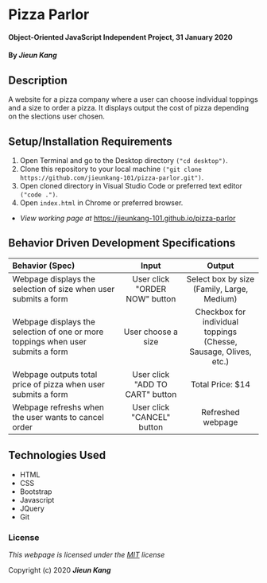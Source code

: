 # Pizza Parlor 

#### Object-Oriented JavaScript Independent Project, 31 January 2020
 
#### By **_Jieun Kang_**

## Description
A website for a pizza company where a user can choose individual toppings and a size to order a pizza. It displays output the cost of pizza depending on the slections user chosen.

## Setup/Installation Requirements

1. Open Terminal and go to the Desktop directory `("cd desktop")`.
2. Clone this repository to your local machine `("git clone https://github.com/jieunkang-101/pizza-parlor.git")`.
3. Open cloned directory in Visual Studio Code or preferred text editor `("code .")`.
4. Open `index.html` in Chrome or preferred browser.
* _View working page at_ https://jieunkang-101.github.io/pizza-parlor

## Behavior Driven Development Specifications

| Behavior (Spec)                 | Input     | Output |
| :------------------------------ | :-------: | :----: |
| Webpage displays the selection of size when user submits a form | User click <br /> "ORDER NOW" button | Select box by size (Family, Large, Medium) |
| Webpage displays the selection of one or more toppings when user submits a form | User choose a size | Checkbox for individual toppings <br />(Chesse, Sausage, Olives, etc.) |
| Webpage outputs total price of pizza when user submits a form | User click <br />"ADD TO CART" button | Total Price: $14 |
| Webpage refreshs when the user wants to cancel order | User click "CANCEL" button | Refreshed webpage |

## Technologies Used

* HTML
* CSS
* Bootstrap
* Javascript
* JQuery
* Git

### License

*This webpage is licensed under the [MIT](https://en.wikipedia.org/wiki/MIT_License) license*

Copyright (c) 2020 **_Jieun Kang_**
